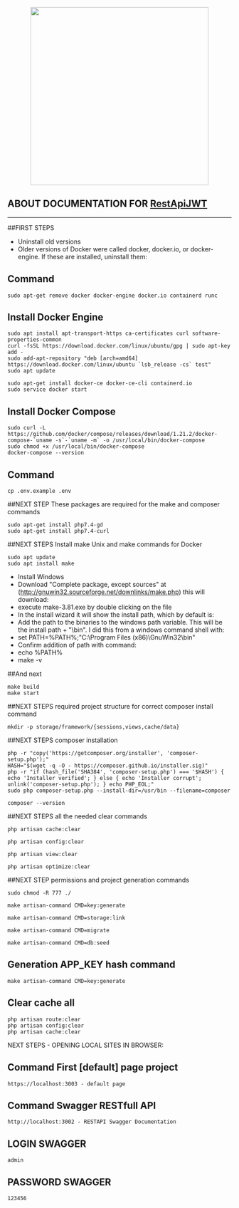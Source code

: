 <p align="center"><a href="https://laravel.com" target="_blank"><img src="https://raw.githubusercontent.com/laravel/art/master/logo-lockup/5%20SVG/2%20CMYK/1%20Full%20Color/laravel-logolockup-cmyk-red.svg" width="400"></a></p>

## ABOUT DOCUMENTATION FOR [RestApiJWT]()

---------------------------

##FIRST STEPS
* Uninstall old versions
* Older versions of Docker were called docker, docker.io, or docker-engine. If these are installed, uninstall them:

## Command
    sudo apt-get remove docker docker-engine docker.io containerd runc

## Install Docker Engine
    sudo apt install apt-transport-https ca-certificates curl software-properties-common
    curl -fsSL https://download.docker.com/linux/ubuntu/gpg | sudo apt-key add -
    sudo add-apt-repository "deb [arch=amd64] https://download.docker.com/linux/ubuntu `lsb_release -cs` test"
    sudo apt update

    sudo apt-get install docker-ce docker-ce-cli containerd.io
    sudo service docker start

## Install Docker Compose
    sudo curl -L https://github.com/docker/compose/releases/download/1.21.2/docker-compose-`uname -s`-`uname -m` -o /usr/local/bin/docker-compose
    sudo chmod +x /usr/local/bin/docker-compose
    docker-compose --version

## Command
    cp .env.example .env

##NEXT STEP
These packages are required for the make and composer commands

    sudo apt-get install php7.4-gd
    sudo apt-get install php7.4-curl

##NEXT STEPS
Install make Unix and make commands for Docker

    sudo apt update
    sudo apt install make

- Install Windows
- Download "Complete package, except sources" at (http://gnuwin32.sourceforge.net/downlinks/make.php) this will download:
- execute make-3.81.exe by double clicking on the file
- In the install wizard it will show the install path, which by default is:
- Add the path to the binaries to the windows path variable. This will be the install path + "\bin". I did this from a windows command shell with:
- set PATH=%PATH%;"C:\Program Files (x86)\GnuWin32\bin"
- Confirm addition of path with command:
- echo %PATH%
- make -v

##And next

    make build
    make start

##NEXT STEPS
required project structure for correct composer install command

    mkdir -p storage/framework/{sessions,views,cache/data}

##NEXT STEPS
composer installation

    php -r "copy('https://getcomposer.org/installer', 'composer-setup.php');"
    HASH="$(wget -q -O - https://composer.github.io/installer.sig)"
    php -r "if (hash_file('SHA384', 'composer-setup.php') === '$HASH') { echo 'Installer verified'; } else { echo 'Installer corrupt'; unlink('composer-setup.php'); } echo PHP_EOL;"
    sudo php composer-setup.php --install-dir=/usr/bin --filename=composer
    
    composer --version

##NEXT STEPS
all the needed clear commands

    php artisan cache:clear

    php artisan config:clear
    
    php artisan view:clear
    
    php artisan optimize:clear

##NEXT STEP
permissions and project generation commands

    sudo chmod -R 777 ./

    make artisan-command CMD=key:generate

    make artisan-command CMD=storage:link

    make artisan-command CMD=migrate

    make artisan-command CMD=db:seed

## Generation APP_KEY hash command
    make artisan-command CMD=key:generate

## Clear cache all
    php artisan route:clear
    php artisan config:clear
    php artisan cache:clear
    
    
NEXT STEPS - OPENING LOCAL SITES IN BROWSER:

## Command First [default] page project
    https://localhost:3003 - default page

## Command Swagger RESTfull API
    http://localhost:3002 - RESTAPI Swagger Documentation

## LOGIN SWAGGER
    admin
## PASSWORD SWAGGER
    123456
    
